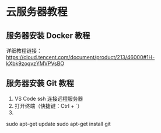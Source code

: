 # 云服务器教程

## 服务器安装 Docker 教程
详细教程链接：https://cloud.tencent.com/document/product/213/46000#1H-kXbk9zoqvzYMVPVsBO



## 服务器安装 Git 教程
1. VS Code ssh 连接远程服务器
2. 打开终端（快捷键：Ctrl + `）
3. 

sudo apt-get update
sudo apt-get install git
